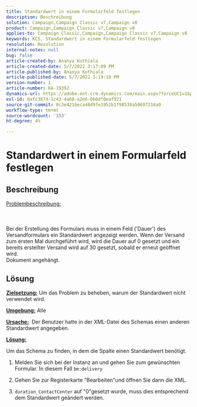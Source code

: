 ```yaml
---
title: Standardwert in einem Formularfeld festlegen
description: Beschreibung
solution: Campaign,Campaign Classic v7,Campaign v8
product: Campaign,Campaign Classic v7,Campaign v8
applies-to: Campaign Classic,Campaign,Campaign Classic v7,Campaign v8
keywords: KCS, Standardwert in einem Formularfeld festlegen
resolution: Resolution
internal-notes: null
bug: false
article-created-by: Ananya Kuthiala
article-created-date: 5/7/2022 3:17:09 PM
article-published-by: Ananya Kuthiala
article-published-date: 5/7/2022 3:19:10 PM
version-number: 1
article-number: KA-19392
dynamics-url: https://adobe-ent.crm.dynamics.com/main.aspx?forceUCI=1&pagetype=entityrecord&etn=knowledgearticle&id=ffdd6cc2-18ce-ec11-a7b5-0022480a8e40
exl-id: dafc387d-1c43-4a68-a2e6-0b6df0eaf921
source-git-commit: 0c3e421beca46d9fe1952b1f98538a50697216a0
workflow-type: tm+mt
source-wordcount: '153'
ht-degree: 4%

---
```


# Standardwert in einem Formularfeld festlegen

## Beschreibung

<u>Problembeschreibung:</u><br><br> <br><br>Bei der Erstellung des Formulars muss in einem Feld (&#39;Dauer&#39;) des Versandformulars ein Standardwert angezeigt werden. Wenn der Versand zum ersten Mal durchgeführt wird, wird die Dauer auf 0 gesetzt und ein bereits erstellter Versand wird auf 30 gesetzt, sobald er erneut geöffnet wird.
<br>Dokument angehängt.<br>

## Lösung


<b><u>Zielsetzung:</u></b> Um das Problem zu beheben, warum der Standardwert nicht verwendet wird.

<b><u>Umgebung:</u></b> Alle

<b><u>Ursache:</u></b>  Der Benutzer hatte in der XML-Datei des Schemas einen anderen Standardwert angegeben.

<b><u>Lösung:</u></b>

Um das Schema zu finden, in dem die Spalte einen Standardwert benötigt.

1. Melden Sie sich bei der Instanz an und gehen Sie zum gewünschten Formular. In diesem Fall `bm:delivery`

2. Gehen Sie zur Registerkarte &quot;Bearbeiten&quot;und öffnen Sie dann die XML.

3. `duration_ContactCenter` auf &quot;0&quot;gesetzt wurde, muss dies entsprechend dem Standardwert geändert werden.
